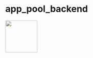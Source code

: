 # app_pool_backend
<img src="https://user-images.githubusercontent.com/70997596/190889343-722f1132-7791-4b46-97fa-dd964c6e42c5.png" width="100" height="100"/>
